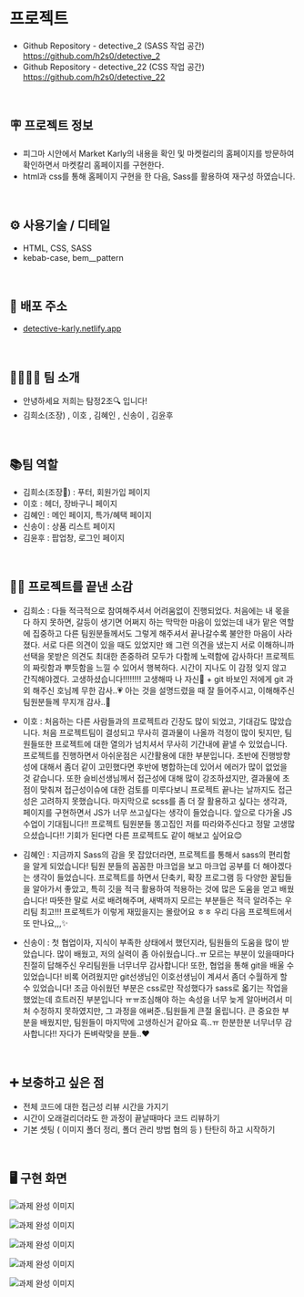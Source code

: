 # 프로젝트

- Github Repository - detective_2 (SASS 작업 공간) https://github.com/h2s0/detective_2
- Github Repository - detective_22 (CSS 작업 공간) https://github.com/h2s0/detective_22

<br>

## 🪧 프로젝트 정보

- 피그마 시안에서 Market Karly의 내용을 확인 및 마켓컬리의 홈페이지를 방문하여 확인하면서 마켓칼리 홈페이지를 구현한다.
- html과 css를 통해 홈페이지 구현을 한 다음, Sass를 활용하여 재구성 하였습니다.

<br>

## ⚙️ 사용기술 / 디테일

- HTML, CSS, SASS
- kebab-case, bem\_\_pattern

<br>

## 📂 배포 주소

- [detective-karly.netlify.app](https://detective-karly.netlify.app/)

<br>

## 👨‍👩‍👧‍👧 팀 소개

- 안녕하세요 저희는 탐정2조🔍 입니다!
- 김희소(조장) , 이호 , 김혜인 , 신송이 , 김윤후

<br>

## 📚팀 역할

- 김희소(조장👑) : 푸터, 회원가입 페이지
- 이호 : 헤더, 장바구니 페이지
- 김혜인 : 메인 페이지, 특가/혜택 페이지
- 신송이 : 상품 리스트 페이지
- 김윤후 : 팝업창, 로그인 페이지

<br>

## 🤝🏻 프로젝트를 끝낸 소감

- 김희소 : 다들 적극적으로 참여해주셔서 어려움없이 진행되었다. 처음에는 내 몫을 다 하지 못하면, 갈등이 생기면 어쩌지 하는 막막한 마음이 있었는데 내가 맡은 역할에 집중하고 다른 팀원분들께서도 그렇게 해주셔서 끝나갈수록 불안한 마음이 사라졌다. 서로 다른 의견이 있을 때도 있었지만 왜 그런 의견을 냈는지 서로 이해하니까 선택을 못받은 의견도 최대한 존중하려 모두가 다함께 노력함에 감사하다! 프로젝트의 짜릿함과 뿌듯함을 느낄 수 있어서 행복하다. 시간이 지나도 이 감정 잊지 않고 간직해야겠다. 고생하셨습니다!!!!!!!! 고생해따 나 자신🤩 + git 바보인 저에게 git 과외 해주신 호님께 무한 감사..💗 아는 것을 설명드렸을 때 잘 들어주시고, 이해해주신 팀원분들께 무지개 감사..🌈

- 이호 : 처음하는 다른 사람들과의 프로젝트라 긴장도 많이 되었고, 기대감도 많았습니다. 처음 프로젝트팀이 결성되고 무사히 결과물이 나올까 걱정이 많이 됫지만, 팀원들또한 프로젝트에 대한 열의가 넘치셔서 무사히 기간내에 끝낼 수 있었습니다. 프로젝트를 진행하면서 아쉬운점은 시간활용에 대한 부분입니다. 초반에 진행방향성에 대해서 좀더 같이 고민했다면 후반에 병합하는데 있어서 에러가 많이 없었을 것 같습니다. 또한 슬비선생님께서 접근성에 대해 많이 강조하셨지만, 결과물에 초점이 맞춰져 접근성이슈에 대한 검토를 미루다보니 프로젝트 끝나는 날까지도 접근성은 고려하지 못했습니다. 마지막으로 scss를 좀 더 잘 활용하고 싶다는 생각과, 페이지를 구현하면서 JS가 너무 쓰고싶다는 생각이 들었습니다. 앞으로 다가올 JS수업이 기대됩니다!! 프로젝트 팀원분들 똥고집인 저를 따라와주신다고 정말 고생많으셨습니다!! 기회가 된다면 다른 프로젝트도 같이 해보고 싶어요😊

- 김혜인 : 지금까지 Sass의 감을 못 잡았더라면, 프로젝트를 통해서 sass의 편리함을 알게 되었습니다! 팀원 분들의 꼼꼼한 마크업을 보고 마크업 공부를 더 해야겠다는 생각이 들었습니다. 프로젝트를 하면서 단축키, 확장 프로그램 등 다양한 꿀팁들을 알아가서 좋았고, 특히 깃을 적극 활용하여 적용하는 것에 많은 도움을 얻고 배웠습니다! 따뜻한 말로 서로 배려해주며, 새벽까지 모르는 부분들은 적극 알려주는 우리팀 최고!!! 프로젝트가 이렇게 재밌을지는 몰랐어요 ㅎㅎ 우리 다음 프로젝트에서 또 만나요,,,✨

- 신송이 : 첫 협업이자, 지식이 부족한 상태에서 했던지라, 팀원들의 도움을 많이 받았습니다. 많이 배웠고, 저의 실력이 좀 아쉬웠습니다..ㅠ 모르는 부분이 있을때마다 친절히 답해주신 우리팀원들 너무너무 감사합니다! 또한, 협업을 통해 git을 배울 수 있었습니다! 비록 어려웠지만 git선생님인 이호선생님이 계셔서 좀더 수월하게 할 수 있었습니다! 조금 아쉬웠던 부분은 css로만 작성했다가 sass로 옯기는 작업을 했었는데 흐트러진 부분입니다 ㅠㅠ조심해야 하는 속성을 너무 늦게 알아버려서 미처 수정하지 못하였지만, 그 과정을 애써준..팀원들게 큰절 올립니다. 큰 중요한 부분을 배웠지만, 팀원들이 마지막에 고생하신거 같아요 흑..ㅠ 한분한분 너무너무 감사합니다!! 자다가 돈벼락맞을 분들..❤️

<br>

## ➕ 보충하고 싶은 점

- 전체 코드에 대한 접근성 리뷰 시간을 가지기
- 시간이 오래걸리더라도 한 과정이 끝날때마다 코드 리뷰하기
- 기본 셋팅 ( 이미지 폴더 정리, 폴더 관리 방법 협의 등 ) 탄탄히 하고 시작하기

<br>

## 🖥️ 구현 화면

![과제 완성 이미지](/imgs/main.jpg "완성본 이미지")

![과제 완성 이미지](/imgs/register.jpg "완성본 이미지")

![과제 완성 이미지](/imgs/product.jpg "완성본 이미지")

![과제 완성 이미지](/imgs/orderList.jpg "완성본 이미지")

![과제 완성 이미지](/imgs/special.png "완성본 이미지")
